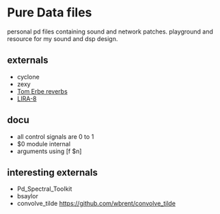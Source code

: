 # Pure Data files

personal pd files containing sound and network patches. playground and resource for my sound and dsp design. 

## externals 
* cyclone
* zexy
* [Tom Erbe reverbs](http://tre.ucsd.edu/wordpress/?p=625)
* [LIRA-8](https://github.com/MikeMorenoDSP/LIRA-8)


## docu
* all control signals are 0 to 1
* $0 module internal
* arguments using [f $n]

## interesting externals
* Pd_Spectral_Toolkit
* bsaylor
* convolve_tilde https://github.com/wbrent/convolve_tilde
